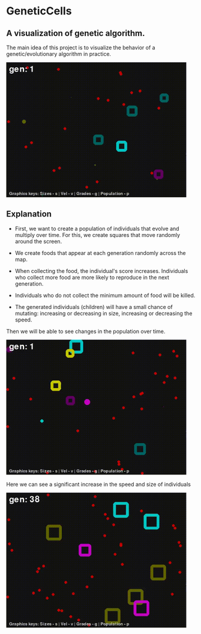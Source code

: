 # GeneticCells
## A visualization of genetic algorithm.

The main idea of this project is to visualize the behavior of a genetic/evolutionary algorithm in practice.

<img src= "https://github.com/EuReinoso/GeneticCells/blob/master/assets/default.gif?raw=true" width = "480" height = "360" />

## Explanation

 - First, we want to create a population of individuals that evolve and multiply over time. For this, we create squares that move randomly around the screen.
 
 - We create foods that appear at each generation randomly across the map.
 
 - When collecting the food, the individual's score increases. Individuals who collect more food are more likely to reproduce in the next generation.
 
 - Individuals who do not collect the minimum amount of food will be killed.
 
 - The generated individuals (children) will have a small chance of mutating: increasing or decreasing in size, increasing or decreasing the speed.
 
 Then we will be able to see changes in the population over time.
 
 <img src= "https://github.com/EuReinoso/GeneticCells/blob/master/assets/default2.gif?raw=true" width = "480" height = "360" />
 
 Here we can see a significant increase in the speed and size of individuals
 
 <img src= "https://github.com/EuReinoso/GeneticCells/blob/master/assets/big.gif?raw=true" width = "480" height = "360" />
